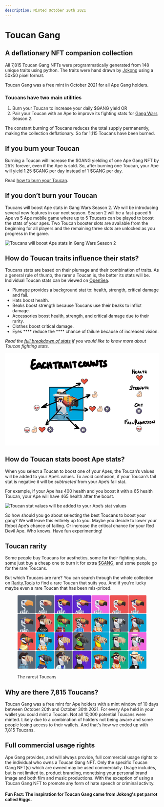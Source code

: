 ```yaml
---
description: Minted October 20th 2021
---
```


# Toucan Gang

## A deflationary NFT companion collection

All 7,815 Toucan Gang NFTs were programmatically generated from 148 unique traits using python. The traits were hand drawn by [Jokong](../about-us/founders.md) using a 50x50 pixel format.

Toucan Gang was a free mint in October 2021 for all Ape Gang holders.

### Toucans have two main utilities

1. Burn your Toucan to increase your daily $GANG yield OR
2. Pair your Toucan with an Ape to improve its fighting stats for [Gang Wars](../play-to-earn-games/gang-wars.md) Season 2.

The constant burning of Toucans reduces the total supply permanently, making the collection deflationary. So far 1,115 Toucans have been burned.

## If you burn your Toucan <a href="#400b" id="400b"></a>

Burning a Toucan will increase the $GANG yielding of one Ape Gang NFT by 25% forever, even if the Ape is sold. So, after burning one Toucan, your Ape will yield 1.25 $GANG per day instead of 1 $GANG per day.

Read [how to burn your Toucan](../faqs/how-do-i-burn-my-toucans.md).

## If you don’t burn your Toucan <a href="#ee0f" id="ee0f"></a>

Toucans will boost Ape stats in Gang Wars Season 2. We will be introducing several new features in our next season. Season 2 will be a fast-paced 5 Ape vs 5 Ape mobile game where up to 5 Toucans can be played to boost the stats of your apes. Two Toucan booster slots are available from the beginning for all players and the remaining three slots are unlocked as you progress in the game.

![Toucans will boost Ape stats in Gang Wars Season 2](../.gitbook/assets/1\_S9LQiOdrgtxr1y2GMpXAzw.png)

## How do Toucan traits influence their stats? <a href="#ef97" id="ef97"></a>

Toucans stats are based on their plumage and their combination of traits. As a general rule of thumb, the rarer a Toucan is, the better its stats will be. Individual Toucan stats can be viewed on [OpenSea](https://opensea.io/collection/toucan-gang).

* Plumage provides a background stat to: health, strength, critical damage and fail.
* Hats boost health.
* Beaks boost strength because Toucans use their beaks to inflict damage.
* Accessories boost health, strength, and critical damage due to their rarity.
* Clothes boost critical damage.
* Eyes **** reduce the **** chance of failure because of increased vision.

_Read the_ [_full breakdown of stats_](../faqs/which-toucan-traits-are-good-for-fighting.md) _if you would like to know more about Toucan fighting stats._

![Get to know your Toucan's strengths](../.gitbook/assets/eachtraitcounts.png)

## How do Toucan stats boost Ape stats? <a href="#34e7" id="34e7"></a>

When you select a Toucan to boost one of your Apes, the Toucan’s values will be added to your Ape’s values. To avoid confusion, if your Toucan’s fail stat is negative it will be _subtracted_ from your Ape’s fail stat.

For example, if your Ape has 400 health and you boost it with a 65 health Toucan, your Ape will have 465 health after the boost.

![Toucan stat values will be added to your Ape’s stat values](../.gitbook/assets/0\_ZmItix3A4B6XavNH.png)

So how should you go about selecting the best Toucans to boost your gang? We will leave this entirely up to you. Maybe you decide to lower your Robot Ape’s chance of failing. Or increase the critical chance for your Red Devil Ape. Who knows. Have fun experimenting!

## Toucan rarity

Some people buy Toucans for aesthetics, some for their fighting stats, some just buy a cheap one to burn it for extra [$GANG](../the-ecosystem/usdgang-token.md), and some people go for the rare Toucans.&#x20;

But which Toucans are rare? You can search through the whole collection on [Rarity.Tools](https://rarity.tools/toucan-gang) to find a rare Toucan that suits you. And if you're lucky maybe even a rare Toucan that has been mis-priced.

<figure><img src="../.gitbook/assets/Toucan-Gang-rarity-tools.png" alt=""><figcaption><p>The rarest Toucans</p></figcaption></figure>

## Why are there 7,815 Toucans?

Toucan Gang was a free mint for Ape holders with a mint window of 10 days between October 20th and October 30th 2021. For every Ape held in your wallet you could mint a Toucan. Not all 10,000 potential Toucans were minted. Likely due to a combination of holders not being aware and some people losing access to their wallets. And that's how we ended up with 7,815 Toucans.

## Full commercial usage rights

Ape Gang provides, and will always provide, full commercial usage rights to the individual who owns a Toucan Gang NFT. Only the specific Toucan Gang NFT(s) which are owned may be used commercially. Usage includes, but is not limited to, product branding, monetising your personal brand image and both film and music productions. With the exception of using a Toucan Gang NFT to promote any form of hate speech or criminal activity.

#### Fun Fact: The inspiration for Toucan Gang came from Jokong's pet parrot called Riggs.
